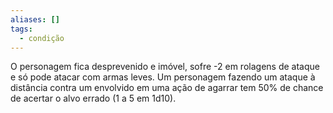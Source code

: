 ```yaml
---
aliases: []
tags:
  - condição
---
```

 
O personagem fica desprevenido e imóvel, sofre -2 em rolagens de ataque e só pode atacar com armas leves. Um personagem fazendo um ataque à distância contra um envolvido em uma ação de agarrar tem 50% de chance de acertar o alvo errado (1 a 5 em 1d10).